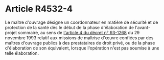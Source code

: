 # Article R4532-4

Le maître d'ouvrage désigne un coordonnateur en matière de sécurité et de protection de la santé dès le début de la phase d'élaboration de l'avant-projet sommaire, au sens de [l'article 4 du décret n° 93-1268][1] du 29 novembre 1993 relatif aux missions de maîtrise d'œuvre confiées par des maîtres d'ouvrage publics à des prestataires de droit privé, ou de la phase d'élaboration de son équivalent, lorsque l'opération n'est pas soumise à une telle élaboration.

 [1]: /affichTexteArticle.do?cidTexte=JORFTEXT000000518067&idArticle=LEGIARTI000006822112&dateTexte=&categorieLien=cid